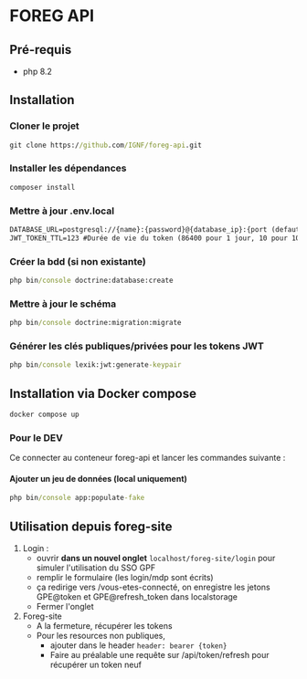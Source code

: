 # FOREG API

## Pré-requis

* php 8.2

## Installation 

### Cloner le projet 

```cmd
git clone https://github.com/IGNF/foreg-api.git
```

### Installer les dépendances

```cmd
composer install
```

### Mettre à jour .env.local

```cmd
DATABASE_URL=postgresql://{name}:{password}@{database_ip}:{port (defaut: 5432)}/{database_name}
JWT_TOKEN_TTL=123 #Durée de vie du token (86400 pour 1 jour, 10 pour 10 secondes si besoin) Défaut 300 (5 min)
```

### Créer la bdd (si non existante)

```cmd
php bin/console doctrine:database:create
```

### Mettre à jour le schéma

```cmd
php bin/console doctrine:migration:migrate
```

### Générer les clés publiques/privées pour les tokens JWT

```cmd
php bin/console lexik:jwt:generate-keypair
```

## Installation via Docker compose

``` bash
docker compose up
```
### Pour le DEV 

Ce connecter au conteneur foreg-api et lancer les commandes suivante :

#### Ajouter un jeu de données (local uniquement)

```cmd
php bin/console app:populate-fake
```

## Utilisation depuis foreg-site

1. Login : 
    - ouvrir **dans un nouvel onglet** `localhost/foreg-site/login` pour simuler l'utilisation du SSO GPF 
    - remplir le formulaire (les login/mdp sont écrits)
    - ça redirige vers /vous-etes-connecté, on enregistre les jetons GPE@token et GPE@refresh_token dans localstorage
    - Fermer l'onglet
2. Foreg-site
    - A la fermeture, récupérer les tokens
    - Pour les resources non publiques, 
        - ajouter dans le header `header: bearer {token}`
        - Faire au préalable une requête sur /api/token/refresh pour récupérer un token neuf

